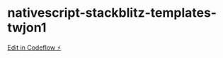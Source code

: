 # nativescript-stackblitz-templates-twjon1

[Edit in Codeflow ⚡️](https://stackblitz.com/~/github.com/synbyte/nativescript-stackblitz-templates-twjon1)